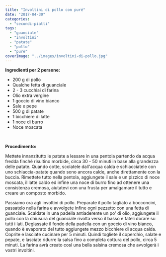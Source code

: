 ```yaml
---
title: "Involtini di pollo con puré"
date: "2017-04-30"
categories: 
  - "secondi-piatti"
tags: 
  - "guanciale"
  - "involtini"
  - "patate"
  - "pollo"
  - "pure"
coverImage: "../images/involtini-di-pollo.jpg"
---
```


**Ingredienti per 2 persone:**

- 200 g di pollo
- Qualche fetta di guanciale
- 2 - 3 cucchiai di farina
- Olio extra vergine
- 1 goccio di vino bianco
- Sale e pepe
- 500 g di patate
- 1 bicchiere di latte
- 1 noce di burro
- Noce moscata

 

**Procedimento:**

Mettete innanzitutto le patate a lessare in una pentola partendo da acqua fredda finché risultino morbide, circa 30 - 50 minuti in base alla grandezza delle patate. Quando cotte, scolatele dall'acqua calda e schiacciatele con uno schiaccia-patate quando sono ancora calde, anche direttamente con la buccia. Rimettete tutto nella pentola, aggiungete il sale e un pizzico di noce moscata, il latte caldo ed infine una noce di burro fino ad ottenere una consistenza cremosa, aiutatevi con una frusta per amalgamare il tutto e creare un composto morbido.

Passiamo ora agli involtini di pollo. Preparate il pollo tagliato a bocconcini, passatelo nella farina e avvolgete infine ogni pezzetto con una fetta di guanciale. Scaldate in una padella antiaderente un po' di olio, aggiungete il pollo con la chiusura del guanciale rivolta verso il basso e fateli dorare su tutti i lati. Deglassate il fondo della padella con un goccio di vino bianco, quando è evaporato del tutto aggiungete mezzo bicchiere di acqua calda. Coprite e lasciate cucinare per 5 minuti. Quindi togliete il coperchio, salate e pepate, e lasciate ridurre la salsa fino a completa cottura del pollo, circa 5 minuti. La farina avrà creato così una bella salsina cremosa che avvolgerà i vostri involtini.
